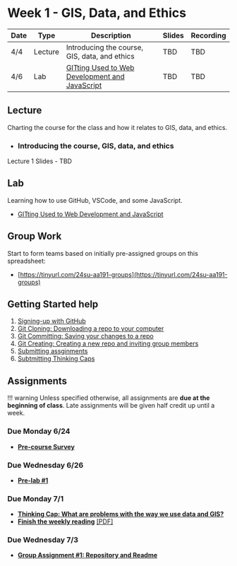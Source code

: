 # Week 1 - GIS, Data, and Ethics

Date|Type|Description|Slides|Recording|
|---|----|-----------|------|---------|
|4/4|Lecture|Introducing the course, GIS, data, and ethics|TBD|TBD|
|4/6|Lab|[GITting Used to Web Development and JavaScript](../labs/week1/index.md)|TBD|TBD|

## Lecture

Charting the course for the class and how it relates to GIS, data, and ethics.

- ### Introducing the course, GIS, data, and ethics

Lecture 1 Slides - TBD

## Lab

Learning how to use GitHub, VSCode, and some JavaScript.

- [GITting Used to Web Development and JavaScript](../labs/week1/index.md)


## Group Work

Start to form teams based on initially pre-assigned groups on this spreadsheet: 

- [https://tinyurl.com/24su-aa191-groups](https://tinyurl.com/24su-aa191-groups)

## Getting Started help

1. [Signing-up with GitHub](../help/github_sign_up.md)
2. [Git Cloning: Downloading a repo to your computer](../help/git_cloning.md)
3. [Git Committing: Saving your changes to a repo](../help/git_commit.md)
4. [Git Creating: Creating a new repo and inviting group members](../help/git_creating.md)
5. [Submitting assginments](../help/submit.md)
6. [Subtmitting Thinking Caps](../help/thinking_caps.md)
<!-- [Introduction to GIS](./Materials/a_optional_gis.md) -->

## Assignments

!!! warning
    Unless specified otherwise, all assignments are **due at the beginning of class**. Late assignments will be given half credit up until a week.

### Due Monday 6/24
- [**Pre-course Survey**](https://cloud.albertmaps.com/apps/forms/s/tNL9DqDRY8ZQ8gLjZBfixT83)

### Due Wednesday 6/26

- [**Pre-lab #1**](../assignments/week1/prelab.md)

### Due Monday 7/1

- [**Thinking Cap: What are problems with the way we use data and GIS?**](../assignments/week1/thinking_cap.md)
- [**Finish the weekly reading**](../assignments/week1/reading.md) [[PDF]](../materials/readings/An_Introduction_to_Critical_Cartography.pdf)

### Due Wednesday 7/3

<!-- - [**Lab #1: Portfolio**](../assignments/week1/lab_assignment.md) -->
- [**Group Assignment #1: Repository and Readme**](../assignments/week1/group_assignment.md)
<!-- - [Pre-lab](../assignments/week2/prelab.md) -->
